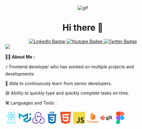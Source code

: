 <!--
**zhyldyz1104/zhyldyz1104** is a ✨ _special_ ✨ repository because its `README.md` (this file) appears on your GitHub profile.

Here are some ideas to get you started:

- 🔭 I’m currently working on ...
- 🌱 I’m currently learning ...
- 👯 I’m looking to collaborate on ...
- 🤔 I’m looking for help with ...
- 💬 Ask me about ...
- 📫 How to reach me: ...
- 😄 Pronouns: ...
- ⚡ Fun fact: ...
-->
<div id="header" align="center">
  <img src="https://media.giphy.com/media/U3smyJhYEJiyrcw8CL/giphy.gif" width="200"  alt="gif" />
  <h1>Hi there 👋</h1>
</div>
<div id="badges" align="center">
<a href="mailto:@jtorogulova21@gmail.com">
<img src="https://img.shields.io/badge/-Gmail-red?style=for-the-badge&logo=gmail&logoColor=white" alt="LinkedIn Badge"/>
</a>
  <a href="https://t.me/Jtorogulova3883">
   <img src="https://img.shields.io/badge/Telegram-blue?style=for-the-badge&logo=telegram&logoColor=white" alt="Youtube Badge"/>
  </a>
 <a href="https://www.instagram.com/bika.chuu_/">
 <img src="https://img.shields.io/badge/Instagram-brown?style=for-the-badge&logo=instagram&logoColor=white" alt="Twitter Badge"/>
 </a>
</div>
<div>
  <img src="https://media.giphy.com/media/ZVik7pBtu9dNS/giphy.gif" width="200"/>
  <div>
  <p><strong>👩‍💻  About Me :</strong></p>
  <p>⚡ Frontend developer who has worked on multiple projects and developments</p>
  <p>💬 Able to continuously learn from senior developers.</p>
  <p>😄 Ability to quickly type
and quickly complete tasks on time. </p>
  </div>
</div>


 :hammer_and_wrench: Languages and Tools :
<div margin="30px">
  <img src="https://github.com/devicons/devicon/blob/master/icons/react/react-original-wordmark.svg" title="React" alt="React" width="40" height="40"/>
  <img src="https://github.com/devicons/devicon/blob/master/icons/materialui/materialui-original.svg" title="Material UI" alt="Material UI" width="40" height="40"/>
 
  <img src="https://github.com/devicons/devicon/blob/master/icons/redux/redux-original.svg" title="Redux" alt="Redux " width="40" height="40"/>
  <img src="https://github.com/devicons/devicon/blob/master/icons/css3/css3-plain-wordmark.svg"  title="CSS3" alt="CSS" width="40" height="40"/>
  <img src="https://github.com/devicons/devicon/blob/master/icons/html5/html5-original.svg" title="HTML5" alt="HTML" width="40" height="40"/>
  <img src="https://github.com/devicons/devicon/blob/master/icons/javascript/javascript-original.svg" title="JavaScript" alt="JavaScript" width="40" height="40"/>
  <img src="https://github.com/devicons/devicon/blob/master/icons/firebase/firebase-plain-wordmark.svg" title="Firebase" alt="Firebase" width="40" height="40"/>
 
  <img src="https://github.com/devicons/devicon/blob/master/icons/git/git-original-wordmark.svg" title="Git" alt="Git" width="40" height="40"/>
  <img src="https://github.com/devicons/devicon/blob/master/icons/figma/figma-original.svg" title="FIGMA" alt="FIgma" width="40" height="40" />
</div>
